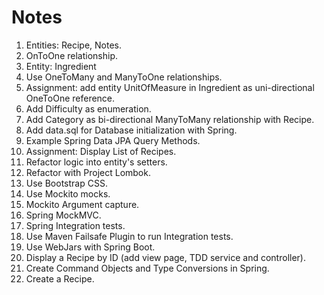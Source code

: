# Notes

1. Entities: Recipe, Notes.
2. OnToOne relationship.
3. Entity: Ingredient
4. Use OneToMany and ManyToOne relationships.
5. Assignment: add entity UnitOfMeasure in Ingredient as uni-directional OneToOne reference.
6. Add Difficulty as enumeration.
7. Add Category as bi-directional ManyToMany relationship with Recipe.
8. Add data.sql for Database initialization with Spring.
9. Example Spring Data JPA Query Methods.
10. Assignment: Display List of Recipes.
11. Refactor logic into entity's setters.
12. Refactor with Project Lombok.
13. Use Bootstrap CSS.
14. Use Mockito mocks.
15. Mockito Argument capture.
16. Spring MockMVC.
17. Spring Integration tests.
18. Use Maven Failsafe Plugin to run Integration tests.
19. Use WebJars with Spring Boot.
20. Display a Recipe by ID (add view page, TDD service and controller).
21. Create Command Objects and Type Conversions in Spring.
22. Create a Recipe.